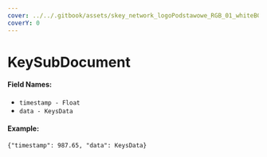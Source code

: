 ```yaml
---
cover: ../../.gitbook/assets/skey_network_logoPodstawowe_RGB_01_whiteBG.png
coverY: 0
---
```


# KeySubDocument

#### Field Names:

* `timestamp - Float`
* `data - KeysData`

#### Example:

`{"timestamp": 987.65, "data": KeysData}`
